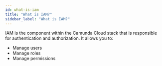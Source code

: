 ```yaml
---
id: what-is-iam
title: "What is IAM?"
sidebar_label: "What is IAM?"
---
```


IAM is the component within the Camunda Cloud stack that is responsible for authentication and authorization. It allows you to:
- Manage users
- Manage roles
- Manage permissions